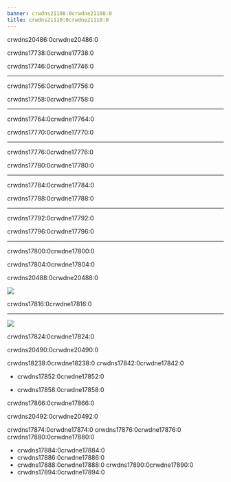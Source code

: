 ```yaml
---
banner: crwdns21108:0crwdne21108:0
title: crwdns21110:0crwdne21110:0
---
```


<div id="button-controls" class="section-title">crwdns20486:0crwdne20486:0</div>
<div class="section-body">
    <div class="button-action-group">
        <p class="button-action button">crwdns17738:0crwdne17738:0</p>
        <p class="button-action-text">crwdns17746:0crwdne17746:0</p>
    </div>
    <hr>
    <div class="button-action-group">
        <p class="button-action button">crwdns17756:0crwdne17756:0</p>
        <p class="button-action-text">crwdns17758:0crwdne17758:0</p>
    </div>
    <hr>
    <div class="button-action-group">
        <p class="button-action">crwdns17764:0crwdne17764:0</p>
        <p class="button-action-text">crwdns17770:0crwdne17770:0</p>
    </div>
    <hr>
    <div class="button-action-group">
        <p class="button-action button">crwdns17776:0crwdne17776:0</p>
        <p class="button-action-text">crwdns17780:0crwdne17780:0</p>
    </div>
    <hr>
    <div class="button-action-group">
        <p class="button-action button">crwdns17784:0crwdne17784:0</p>
        <p class="button-action-text">crwdns17788:0crwdne17788:0</p>
    </div>
    <hr>
    <div class="button-action-group">
        <p class="button-action button">crwdns17792:0crwdne17792:0</p>
        <p class="button-action-text">crwdns17796:0crwdne17796:0</p>
    </div>
    <hr>
    <div class="button-action-group">
        <p class="button-action">crwdns17800:0crwdne17800:0</p>
        <p class="button-action-text">crwdns17804:0crwdne17804:0</p>
    </div>
</div>

<div id="touch-controls" class="section-title">crwdns20488:0crwdne20488:0</div>
<div class="section-body">
    <div class="button-action-group">
        <p class="button-action"><img src="crwdns17812:0crwdne17812:0"></p>
        <p class="button-action-text">crwdns17816:0crwdne17816:0</p>
    </div>
    <hr>
    <div class="button-action-group">
        <p class="button-action"><img src="crwdns17820:0crwdne17820:0"></p>
        <p class="button-action-text">crwdns17824:0crwdne17824:0</p>
    </div>
    <!-- <hr>
    <div>
        <p>
            If the Sort Method is set to "Custom", you can drag the icon up to move it.
        </p>
    </div> -->
</div>

<div id="page-system" class="section-title">crwdns20490:0crwdne20490:0</div>
<div class="section-body">
    <p>
        crwdns18238:0crwdne18238:0 crwdns17842:0crwdne17842:0
    </p>
    <ul>
        <li><p>crwdns17852:0crwdne17852:0</p></li>
        <li><p>crwdns17858:0crwdne17858:0</p></li>
    </ul>
    <p>
        crwdns17866:0crwdne17866:0
    </p>
</div>

<div id="select-menu" class="section-title">crwdns20492:0crwdne20492:0</div>
<div class="section-body">
    <p>
        crwdns17874:0crwdne17874:0 crwdns17876:0crwdne17876:0 crwdns17880:0crwdne17880:0
    </p>
    <ul>
        <li>crwdns17884:0crwdne17884:0</li>
        <li>crwdns17886:0crwdne17886:0</li>
        <li>crwdns17888:0crwdne17888:0 crwdns17890:0crwdne17890:0</li>
        <li>crwdns17894:0crwdne17894:0</li>
    </ul>
</div>
